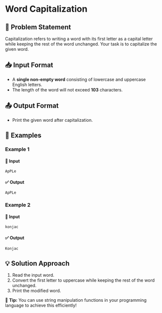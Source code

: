 # Word Capitalization

## 🚀 Problem Statement
Capitalization refers to writing a word with its first letter as a capital letter while keeping the rest of the word unchanged. Your task is to capitalize the given word.

## 📥 Input Format
- A **single non-empty word** consisting of lowercase and uppercase English letters.
- The length of the word will not exceed **103** characters.

## 📤 Output Format
- Print the given word after capitalization.

## 📝 Examples
### Example 1
#### 🎯 Input
```
ApPLe
```
#### ✅ Output
```
ApPLe
```

### Example 2
#### 🎯 Input
```
konjac
```
#### ✅ Output
```
Konjac
```

## 💡 Solution Approach
1. Read the input word.
2. Convert the first letter to uppercase while keeping the rest of the word unchanged.
3. Print the modified word.

📌 **Tip:** You can use string manipulation functions in your programming language to achieve this efficiently!

